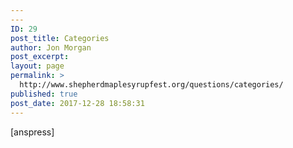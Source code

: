 ```yaml
---
---
ID: 29
post_title: Categories
author: Jon Morgan
post_excerpt:
layout: page
permalink: >
  http://www.shepherdmaplesyrupfest.org/questions/categories/
published: true
post_date: 2017-12-28 18:58:31
---
```

[anspress]